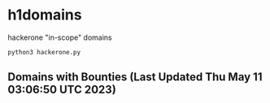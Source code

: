 # h1domains
hackerone "in-scope" domains

`python3 hackerone.py`
## Domains with Bounties (Last Updated Thu May 11 03:06:50 UTC 2023)
```

```
